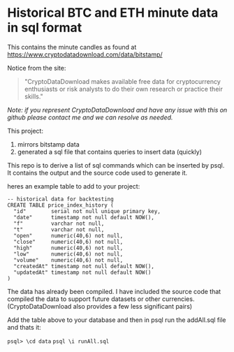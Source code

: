 # Historical BTC and ETH minute data in sql format

This contains the minute candles as found at https://www.cryptodatadownload.com/data/bitstamp/

Notice from the site:
>"CryptoDataDownload makes available free data for cryptocurrency enthusiasts or risk analysts to do their own research or practice their skills."

*Note: if you represent CryptoDataDownload and have any issue with this on github please contact me and we can resolve as needed.*

This project: 
1. mirrors bitstamp data
2. generated a sql file that contains queries to insert data (quickly)

This repo is to derive a list of sql commands which can be inserted by psql. It contains the output and the source code used to generate it.

heres an example table to add to your project:

```
-- historical data for backtesting
CREATE TABLE price_index_history (
  "id"        serial not null unique primary key,
  "date"      timestamp not null default NOW(),
  "f"         varchar not null,
  "t"         varchar not null,
  "open"      numeric(40,6) not null,
  "close"     numeric(40,6) not null,
  "high"      numeric(40,6) not null,
  "low"       numeric(40,6) not null,
  "volume"    numeric(40,6) not null,
  "createdAt" timestamp not null default NOW(),
  "updatedAt" timestamp not null default NOW()
)
```

The data has already been compiled. I have included the source code that compiled the data to support future datasets or other currencies. (CryptoDataDownload also provides a few less significant pairs)

Add the table above to your database and then in psql run the addAll.sql file and thats it:

`psql> \cd data`
`psql \i runAll.sql`
